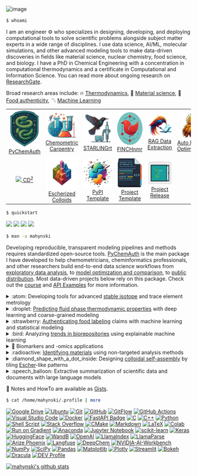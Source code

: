 ![image](https://github.com/mahynski/mahynski/assets/23516749/6db3de5e-8956-478a-8f80-9a7c8e93bc17)

~~~bash
$ whoami
~~~

I am an engineer :gear: who specializes in designing, developing, and deploying computational tools to solve scientific problems alongside subject matter experts in a wide range of disciplines. I use data science, AI/ML, molecular simulations, and other advanced modeling tools to make data-driven discoveries in fields like material science, nuclear chemistry, food science, and biology. <!--I also work on designing self-assembling functional materials using tools from art and architecture in novel ways to program colloidal crystal assembly.--> I have a PhD in Chemical Engineering with a concentration in computational thermodynamics and a certificate in Computational and Information Science. You can read more about ongoing research on [ResearchGate](https://www.researchgate.net/profile/Nathan-Mahynski).

Broad research areas include: 
🔥 [Thermodynamics](https://gist.github.com/mahynski/2533b0d5f39348e73d09b0a2bcfa33e8), :diamond_shape_with_a_dot_inside: [Material science](https://gist.github.com/mahynski/55116f939ae1b570b3a35abe37749c94), :sushi: [Food authenticity](https://gist.github.com/mahynski/6307ae08cf6dbd02db183c3ad8e0ffc7), :part_alternation_mark: [Machine Learning](https://huggingface.co/mahynski)

<!--
<p align="center">
  <a href="https://gist.github.com/mahynski/55116f939ae1b570b3a35abe37749c94"><img height="150" align="center" src="https://github.com/mahynski/mahynski/assets/23516749/25dd8cec-8266-49fe-9643-598155d30d1f"></a>
  <a href="https://gist.github.com/mahynski/2533b0d5f39348e73d09b0a2bcfa33e8"><img height="150" align="center" src="https://github.com/mahynski/mahynski/assets/23516749/bf6456fd-3e85-411e-af02-0b846ccd8db6"></a>
  <a href="https://gist.github.com/mahynski/63f73b6b07b80e030d45d61a7b3b72a7"><img height="150" align="center" src="https://github.com/mahynski/mahynski/assets/23516749/07aa03fb-1e61-49b8-b34a-98f433284d7f"></a>
  <a href="https://gist.github.com/mahynski/6307ae08cf6dbd02db183c3ad8e0ffc7"><img height="150" align="center" src="https://github.com/mahynski/mahynski/assets/23516749/e004c1ce-e824-4ea4-b2c3-2ea7f6b7b151"></a>
</p>
-->

<table cellpadding="0px" cellspacing="0px" class="center">
  <tr class="">
    <td width=110 align="center"><a href="https://pychemauth.readthedocs.io/en/latest/index.html"><img src="https://github.com/mahynski/pychemauth/blob/ed26abc3ffb8f45e396e18b8661644db4a47b97b/docs/_static/logo_no.png" width=80 /> PyChemAuth</a></td>
    <td width=110 align="center"><a href="https://github.com/mahynski/chemometric-carpentry"><img src="https://github.com/mahynski/chemometric-carpentry/blob/058c0cb4593bbe28dc9985110bd5c5ea02d61520/logo.png" width=80 /> Chemometric Carpentry</a></td>
    <td width=110 align="center"><a href="https://starlingrt.readthedocs.io/en/latest/"><img src="https://github.com/mahynski/starlingrt/blob/7bbef5e033929c8d54c1142c21d5b2291bdf5444/docs/_static/logo_transparent.png" width=100 /> STARLINGrt</a></td>
    <td width=110 align="center"><a href="https://finchnmr.readthedocs.io/"><img src="https://github.com/mahynski/finchnmr/blob/48c9f21a7a816cab23b393da3e65bff61e649630/docs/_static/logo_small_oval.png" width=70 /> FINCHnmr</a></td>
    <td width=110 align="center"><a href="https://huggingface.co/spaces/mahynski/RAG-private"><img src="https://github.com/mahynski/mahynski/blob/dd73cf13a47e67f1f0219f96e2b682b568293a88/img/raggiana-bird-of-paradise.png" width=110 /></a> <a href="https://huggingface.co/spaces/mahynski/RAG">RAG Data Extraction</a></td>
    <td width=110 align="center"><a href="https://github.com/mahynski/apo"><img src="https://github.com/mahynski/mahynski/blob/51814ad1dbd92ed50f4069ea960f821031f51000/img/_tmp_apo_public_logo.png" width=60 /> Auto Prompt Optimization</a></td>
    <td width=110 align="center"><a href="https://github.com/mahynski/pinn-library"><img src="https://github.com/mahynski/pinn-library/blob/0635b365c523e405982fa0b06cb12df28a50bd78/logo_no.png" width=80 /> PINN Library</a></td>
  </tr>   
  <tr class="">
    <td width=110 align="center"><a href="https://github.com/mahynski/cd2"><img src="https://github.com/mahynski/cd2/blob/634e57781ce62ff55ccb1ed0a7bdfb3b94e19e68/docs/_static/logo_transparent.png" width=110 /> CD<sup>2</sup></a></td>
    <td width=110 align="center"><a href="https://github.com/usnistgov/escherized-colloids"><img src="https://github.com/usnistgov/escherized-colloids/blob/bfcdbb7a4e613bf264d4262b7b9cc73b03ae2b04/logo.png" width=100 /> Escherized Colloids</a></td>
    <td width=110 align="center"><a href="https://github.com/mahynski/my_package"><img src="https://github.com/mahynski/my_package/blob/fe173222dea5d9f1609948e9e2cdcec6475f2468/docs/_static/logo_transparent.png" width=85 /> PyPI Template</a></td>
    <td width=110 align="center"><a href="https://github.com/mahynski/project-template"><img src="https://github.com/mahynski/project-template/blob/96229676a2beafa92eb54d53b8a39f06b969de30/logo.png" width=75 /> Project Template</a></td>
    <td width=110 align="center"><a href="https://github.com/mahynski/public-template"><img src="https://github.com/mahynski/public-template/blob/e83827fc18ffc38de74fbd67df0a613e90b7a9c9/logo.png" width=100 /> Project Release</a></td>
  </tr>
</table>

~~~bash
$ quickstart
~~~

<a href="https://colab.research.google.com/github/huggingface/autotrain-advanced/blob/main/colabs/AutoTrain.ipynb#scrollTo=4inccxUXWPRs"><img src="https://raw.githubusercontent.com/huggingface/autotrain-advanced/main/src/autotrain/app/static/logo.png" height="30" /></a>
<a href="https://drive.google.com/drive/my-drive"><img src="https://upload.wikimedia.org/wikipedia/commons/thumb/d/da/Google_Drive_logo.png/600px-Google_Drive_logo.png?20220818055023" height="30"/></a>
<a href="https://colab.research.google.com/"><img src="https://upload.wikimedia.org/wikipedia/commons/thumb/d/d0/Google_Colaboratory_SVG_Logo.svg/800px-Google_Colaboratory_SVG_Logo.svg.png" height="30" /></a>
<a href="https://huggingface.co/mahynski"><img src="https://huggingface.co/datasets/huggingface/badges/resolve/main/powered-by-huggingface-dark.svg" height="30" /></a>

~~~bash
$ man -a mahynski
~~~

Developing reproducible, transparent modeling pipelines and methods requires standardized open-source tools. [PyChemAuth](http://pychemauth.readthedocs.io) is the main package I have developed to help chemometricians, cheminformatics professionals, and other researchers build end-to-end data science workflows from [exploratory data analysis](https://pychemauth.readthedocs.io/en/latest/jupyter/api/eda.html), to [model optimization and comparison](https://pychemauth.readthedocs.io/en/latest/jupyter/api/comparing_pipelines.html), to [public distribution](https://pychemauth.readthedocs.io/en/latest/jupyter/api/sharing_models.html). Most data-driven projects below rely on this package. Check out the [course](https://pychemauth.readthedocs.io/en/latest/carpentry.html) and [API Examples](https://pychemauth.readthedocs.io/en/latest/examples.html) for more information.

<details>
  <summary> :atom: Developing tools for advanced <a href="https://www.nist.gov/programs-projects/isotope-metrology">stable isotope</a> and trace element metrology
  </summary>
  <hr>
  <h3>tl;dr</h3> 
  <!--<img src="https://github.com/mahynski/mahynski/blob/40e15ef4f93964e469fcbfe145566f23ebe466af/img/pychemauth.png" align="right" width=600 />-->
  <img src="https://github.com/mahynski/chemometric-carpentry/blob/d3cb60b896c6ce7959379a56352579be5441b5a7/logo.png" align="right" height=150 />
    Stable isotope ratios of light elements (e.g., H, C, O, N, S) and trace elemental (SITE) composition profiles are often the preferred choice of features used to model determining geographic origin of many consumer products including food. They are correlated with biogeochemical fractionation processes associated with local climate, geology, and pedology resulting in different transfer rates from natural sources (e.g., water, soil, atmosphere) to plant or animal tissues. Accurate measurements and predictive models of provenance are required to validate origin and other characteristics (organic vs. conventional farming practices) of consumer products to secure supply chains.
  
  <h3>Products</h3>
  <ul>
    <li><a href="https://pychemauth.readthedocs.io/en/latest/index.html">PyChemAuth</a></li>
    <li>A <a href="https://github.com/mahynski/chemometric-carpentry">short course</a> in chemometric carpentry to systematically build these tools</li>
    <li><a href="https://chemometric-carpentry-periodic-table.streamlit.app/">Trace Element Correlation Explorer Demo</a></li>
    <li><a href="http://callisto.nist.gov/site-web-interface-dev/dev/">SITE database @NIST</a> (should be live soon!)</li>
  </ul>
  <hr>
</details>

<details>
  <summary> :droplet: <a href="https://www.nist.gov/programs-projects/machine-learning-fluid-equations-state">Predicting fluid phase thermodynamic properties</a> with deep learning and coarse-grained modeling
  </summary>
  <hr>
  <h3>tl;dr</h3>
  <img src="https://github.com/mahynski/mahynski/blob/e38576bb7883ade69a3433ac7f24f735daa23bbd/img/extrap.png" align="right" width=300 />
  The design of next-generation functional materials, central to numerous modern technologies, relies heavily on accurate thermophysical property models of chemical mixtures. Molecular-level models are required to understand their behavior and basic physics. Developing these models is computationally expensive so coarse-grained (simplified) forcefields, and predictive models with a high degree of transferrability beyond their training data, are required.  <a href="https://gist.github.com/mahynski/2533b0d5f39348e73d09b0a2bcfa33e8">"Thermodynamic extrapolation"</a> is a method I developed at NIST to extract orders of magnitude more data and predictive capabilities from existing molecular simulations; it has since been improved and advanced by <a href="https://github.com/usnistgov/thermoextrap">others</a>.  See <a href="https://doi.org/10.18434/mds2-2288">NIST Accolade</a> for details.
  
  <h3>Products</h3>
  <ul>
    <li>Modern implementation of thermodynamic extrapolation tools @NIST can be found here: <a href="https://github.com/usnistgov/thermoextrap">thermoextrap</a></li>
    <li>This is also implemented in <a href="https://github.com/usnistgov/feasst">FEASST</a>, an open-source Monte Carlo simulation package</li>
    <li>Harmonizing Statistical Associating Fluid Theory (SAFT) with molecular simulations (coming soon!)</li>
    <li><a href="http://fluidproperties.org/">Industrial Fluid Properties Simulation Challenge</a></li>
  </ul>

  <h3>Selected Publications</h3>
  <ul>
    <li><a href="http://dx.doi.org/10.1063/1.4975331">"Predicting low-temperature free energy landscapes with flat-histogram monte carlo methods,"</a> N. A. Mahynski, M. A. Blanco, J. R. Errington, V. K. Shen, J. Chem. Phys. <b>146</b>, 074101 (2017).</li>
    <li><a href="https://doi.org/10.1063/1.5026493">"Predicting structural properties of fluids by thermodynamic extrapolation,"</a> N. A. Mahynski, S. Jiao, H. W. Hatch, M. A. Blanco, V. K. Shen, J. Chem. Phys. <b>148</b>, 194105 (2018).</li>
    <li><a href="https://doi.org/10.1021/acs.jctc.8b00534">"Flat-histogram monte carlo as an efficient tool to evaluate adsorption processes involving rigid and deformable molecules,"</a> M. Witman, N. A. Mahynski, B. Smit, J. Chem.  Theory Comput. <b>14</b>, 6149–6158 (2018).</li>
    <li><a href="https://doi.org/10.1080/08927022.2020.1747617">"Flat-histogram extrapolation as a useful tool in the age of big data,"</a> N. A. Mahynski, H. W. Hatch, M. Witman, D. A. Sheen, J. R. Errington, V. K. Shen, Molecular Simulation 1–13 (2020).</li>
  </ul>
  <hr>
</details>

<details>
  <summary> :strawberry: <a href="https://www.nist.gov/programs-projects/machine-learning-predict-food-provenance">Authenticating food labeling</a>
  claims with machine learning and statistical modeling
  </summary>
  <hr>
  <h3>tl;dr</h3>
  <!--<img src="https://github.com/mahynski/mahynski/blob/73e842893f1c1a8a1b366849dd7aa4fbf1f74b1d/img/dial.png" align="right" width=300 />-->
  <img src="https://github.com/mahynski/mahynski/blob/8864cf2f242ab68329345da9b46cfa8eee12edf5/img/food_authenticity_logo.png" align="right" width=200 />
  Food fraud refers to the deliberate substitution, addition, tampering, or misrepresentation of food with the express purpose of economic gain for the seller. This has been estimated to cost the global food industry more than $10 billion per year, although expert estimates from the US FDA put the cost as high as $40 billion per year, impacting 10% of all commercially sold food, creating a risk to public health and erosion of trust.  Accurate measurements and predictive models of food provenance are required to combat this. While there are many conventional chemometric tools designed for this task, the recent resurgence of interest in machine learning algorithms, which have achieved previously unparalleled accuracy on many predictive tasks, invites the question of whether similar gains can be made in this arena.  Here we build and compare state-of-the-art models for food authentication to determine the impact that AI/ML algorithms can have on field which is typically plagued by small amounts of reliable data, and require a high degree of explainability to be legally implemented.

  <h3>Publications</h3>
  <ul>
    <li><a href="https://huggingface.co/collections/mahynski/food-authenticity-66fb5fa3ecfbd9538190f2f8">Collection of datasets and models on HuggingFace.</a></li>
    <li><a href="">"Comparing Machine Learning Models to Chemometric Ones to Detect Food Fraud: A Case Study in Slovenian Fruits and Vegetables"</a> (coming soon!). Also see the associated <a href="https://github.com/mahynski/slovenian-authentication">GitHub repo</a>.</li>
    <li>Chemometric differentiation of Ginger species (coming soon!)</li>
    <!-- <li>Authenticating American Red Snapper (coming soon!)</li> -->
    <li>Thanks to all the great folks from the <a href="https://www.iaea.org/">IAEA's<a> CRP D52042 <a href="https://nucleus.iaea.org/sites/nafa-projects/crp-D52042/SitePages/Home.aspx">Implementation of Nuclear Techniques for AuthentiCaTion of Foods with High-Value Labelling Claims (INTACT Food) Project</a>!</li>
     <br/> 
     <img src="https://github.com/user-attachments/assets/0e0d5a6d-d938-4007-8054-db90e6d1c9bf" />
  </ul>
  <hr>
</details>

<details>
  <summary> :bird: Analyzing <a href="https://www.nist.gov/programs-projects/classification-methods-nist-biorepository">trends in biorepositories</a> using explainable machine learning
  </summary>
  <hr>
  <h3>tl;dr</h3>
  <img src="https://github.com/mahynski/mahynski/blob/4aa6d8833c51a5b758128e0b6f4cd80aef7f9f09/img/stamp.png" align="right" width=300 />
  Environmental monitoring efforts often rely on the bioaccumulation of persistent, often anthropogenic, chemical compounds in organisms to create a spatiotemporal record of ecosystems. Samples from various species are collected and cryogenically stored in <a href="https://www.nist.gov/programs-projects/nist-biorepository">biobanks</a> to create a historical record. Compounds generally accumulate in upper trophic-level organisms due to biomagnification, reaching levels that can be detected with modern chemical instruments. However, finding proper indicators of global trends is complicated owing to the complex nature and size of many ecosystems of interest; e.g., the pacific ocean. Intercorrelation between compounds often results from the origin, uptake, and transport of these contaminants throughout the ecosystem and may be affected by organism-specific processes such as biotransformation.  We developed explainable machine-learning models which perform nearly as well as state-of-the-art "black boxes" to make predictions about the environment and the organisms within it. The benefits of interpretability usually outweigh the improved accuracy of more complex models, since they help reveal rational, explainable trends that engender trust in the models and are considered more reliable. 
  
  <h3>Publications</h3>
  <ul>
    <li><a href="https://huggingface.co/collections/mahynski/biorepository-modeling-66fb5ae309158714ab059f82">Collection of datasets and models on HuggingFace.</a></li>
    <li><a href="https://doi.org/10.1021/acs.est.2c01894">"Building Interpretable Machine Learning Models to Identify Chemometric Trends in Seabirds of the North Pacific Ocean,"</a> N. A. Mahynski, J. M. Ragland, S. S. Schuur, V. K. Shen, Environ. Sci. Technol. <b>56</b>, 14361-14374 (2022). Also see the associated <a href="https://github.com/mahynski/stamp-dataset-1999-2010">GitHub repo</a>.</li>
    <li>Predicting the geographic provenance of American oysters (coming soon!)</li>
  </ul>
  <hr>
</details>

<details>
  <summary> 🦠 Biomarkers and -omics applications
  </summary>
  <hr>
  <h3>tl;dr</h3>
  Understanding complex biochemical systems requires advanced tools, many of which have been greatly improved by advancements in artifical intelligence.  Much of my background in this area involves predicting or interpreting spectral measurements, such as mass spectra or <a href="https://en.wikipedia.org/wiki/Heteronuclear_single_quantum_coherence_spectroscopy">HSQC NMR</a>.  The majority of this work in ongoing and will be made available here when it is complete!
  
  <h3>Publications</h3>
  <ul>
    <li><a href="https://github.com/mahynski/FINCHnmr/">FINCHnmr</a>: Identifying compounds in complex biochemical mixtures using HSQC NMR.</li>
    <li><a href="https://github.com/mahynski/starlingrt/">STARLINGrt</a>: Interactive retention time visualization for analyzing gas chromatography mass spectrometry (GCMS) retention times.</li>
    <li>Check out <a href="https://github.com/usnistgov/dimspec">Database Infrastructure for Mass Spectrometry (DIMSpec)<a> and associated <a href="https://pages.nist.gov/dimspec/docs/intro-start.html">training resources</a>.</li>
    <li>Determining fertility biomarkers of Atlantic Salmon (coming soon!)</li>
  </ul>
  <hr>
</details>

<details>
  <summary> :radioactive: <a href="https://dx.doi.org/10.1007/s10967-023-09024-x">Identifying materials</a> using non-targeted analysis methods
  </summary>
  <hr>
  <h3>tl;dr</h3>
  <img src="https://github.com/mahynski/mahynski/blob/ef0630993ed07469ba9e036def766a44be22af99/img/cnn.png" align="right" width=500 />
  Each year <a href="https://scarbroughglobal.com/u-s-customs-exams-explained/">less than 5%</a> of the <a href="https://www.cbp.gov/border-security/ports-entry/cargo-security">nearly 25 million containers arriving at US borders</a> are selected for physical examination facilitating the import of fraudulently labelled, adulterated, and illegal substances. This fraud circumvents antidumping and countervailing duties which has cost the US government <a href="https://www.whistleblowerllc.com/what-we-do/financial-fraud/customs-fraud/">nearly $5 billion</a> over the past 20 years and industries much more.  Automated high-throughput, non-destructive general purpose scanners that can identify materials could meet this need.  <a href="https://www.nist.gov/laboratories/tools-instruments/prompt-gamma-ray-activation-analysis-pgaa">Prompt gamma-ray activation analysis (PGAA)</a> is  a nuclear spectroscopy technique which meets these criteria, and can provide a spectral fingerprint identifying the isotopic composition of a sample.  We developed various statistical models, and CNN-based deep learning ones, illustrating that many materials can be positively identified using these spectral signals under real-world, "open set" conditions.
  
  <h3>Publications</h3>
  <ul>
    <li><a href="https://huggingface.co/collections/mahynski/pgaa-spectra-classification-66f7fcd65ea4244ba1b9559b">Collection of datasets and models on HuggingFace.</a></li>
    <li><a href="https://link.springer.com/article/10.1007/s10967-023-09024-x">"Classification and authentication of materials using prompt gamma ray activation analysis,"</a> N. A. Mahynski, J. I. Monroe, D. A. Sheen, R. L. Paul, H.-H. Chen-Mayer, V. K. Shen, J. of Radioanal. and Nucl. Chem. <b>332</b>, 3259–3271 (2023). Also see the associated <a href="https://github.com/mahynski/pgaa-material-authentication">GitHub repo</a>.</li>
    <li>Authenticating Materials with Imaged PGAA Spectra (coming soon!). Also see associated <a href="">GitHub repo</a>.</li>
  </ul>
  <hr>
</details>

<details>
  <summary> :diamond_shape_with_a_dot_inside: Designing <a href="https://doi.org/10.1063/5.0106131">colloidal self-assembly</a>
  by tiling <a href="https://pubs.acs.org/doi/10.1021/acs.jctc.3c01284">Escher</a>-like patterns
  </summary>
  <hr>
  <h3>tl;dr</h3>
  <img src="https://github.com/mahynski/mahynski/blob/92605b32349986d0461c0db3effce4ad182de948/img/escherize.png" align="right" width=400 />
  <a href="https://en.wikipedia.org/wiki/Colloid">Colloidal films</a> play a central role in technologies ranging from microelectronics to pharmaceutical delivery systems. The two-dimensional (2D) pattern of the film and its void fraction control material properties like catalytic activity, mass transfer resistance, optical properties, and hydrophobicity. Scalable production of these films relies on their <a href="https://en.wikipedia.org/wiki/Self-assembly_of_nanoparticles">self-assembly</a>, rather than directed assembly, to make them economical and practical. Engineering colloidal self-assembly to achieve specific designs often involves tuning the shape of a colloid and creating enthalpically interacting "patches" on its surface; however, the precise connection between these factors and the final self-assembled structure is still an active area of research. We developed an approach, based on a technique known as "Escherization," to design colloids in a way that enables <em>a priori</em> control over the final structure's porosity and symmetry simultaneously. This is inspired by the art and mathematics behind the Dutch graphic artist <a href="https://mcescher.com/">M. C. Escher</a>. Our techniques can also be used to enumerate different crystal structures and design "structure directing agents" to create arbitrary 2D patterns.
  
  <h3>Publications</h3>
  <ul>
    <li><a href="https://doi.org/10.1021/acs.jctc.3c01284">"Programming interfacial porosity and symmetry with Escherized colloids,"</a> N. A. Mahynski, V. K. Shen, J. Chem. Theory Comp. <b>20</b>, 2209–2218 (2024). Also see the associated <a href="https://github.com/usnistgov/escherized-colloids">GitHub repo</a>.</li>
    <li><a href="https://doi.org/10.1063/5.0106131">"Derivable genetic programming for two-dimensional colloidal materials,"</a> N. A. Mahynski, B. Han, D. Markiewitz, J. Chem. Phys. <b>157</b>, 114112 (2022).</li>
    <li><a href="https://doi.org/10.1039/d1sm00875g">"Symmetry-derived structure directing agents for two-dimensional crystals of arbitrary colloids,"</a> N. A. Mahynski, V. K. Shen, Soft Matter <b>17</b>, 7853-7866 (2021).</li>
    <li><a href="https://doi.org/10.1039/c9sm02426c">"Grand canonical inverse design of multicomponent colloidal crystals,"</a> N. A. Mahynski, R. Mao, E. Pretti, V. K. Shen, J. Mittal, Soft Matter <b>16</b>, 3187 (2020).</li>
    <li><a href="https://doi.org/10.1021/acs.jpca.0c00846">"Symmetry-based crystal structure enumeration in two dimensions,"</a> E. Pretti, V. K. Shen, J. Mittal, N. A. Mahynski, J. Phys. Chem. A. <b>124</b>, 3276-3285 (2020).</li>
    <li><a href="https://doi.org/10.1038/s41467-019-10031-4">"Using symmetry to elucidate the importance of stoichiometry in colloidal crystal assembly,"</a> N. A. Mahynski, E. Pretti, V. K. Shen, J. Mittal, Nat. Commun. <b>10</b>, 2028 (2019).</li>
  </ul>

  <h3>More Information</h3>
  <ul>
    <li>For an interactive experience, check out <a href="https://isohedral.ca/">Craig Kaplan's</a> online <a href="https://isohedral.ca/software/tactile/">demo</a> of the tiles, and modifications thereof, this theory is built on.</li>
  </ul>
  <hr>
</details>

<details>
  <summary> :speech_balloon: Extractive summarization of scientific data and documents with large language models
  </summary>
  <hr>
  <h3>tl;dr</h3>
  Natural language processing (NLP) tools have seen incredible advances in recent years.  Modern AI tools enable text extraction, document summarization, and corpus querying using natural language that provides a new avenue to interact with data.  <a href="https://blogs.nvidia.com/blog/what-is-retrieval-augmented-generation/">Retrieval augmented generation (RAG)</a> is a particularly useful tool for interacting with data that has privacy concerns associated with it.  RAG systems enable one to parse, query and have a "conversation" with these documents enabling one to retrieve information, create summaries and extract data. RAGs are:

<ul>
  <li>Based on specific document(s)</li>
  <li>Can cite their sources, making them more trustworthy</li>
  <li>Do not require retraining or fine-tuning of an underlying large language model</li>
</ul>

With the right <a href="https://arxiv.org/pdf/2309.03409">prompt optimization</a> and <a href="https://maartengr.github.io/BERTopic/index.html">topic modeling</a> their performance can be increased even further for domain-specific applications.

  <h3>Products</h3>
  <ul>
    <li><a href="https://huggingface.co/spaces/mahynski/RAG">Retrieval-Augmented Generation Demo</a></li>
    <li><a href="https://github.com/mahynski/apo">Automatic Prompt Optimization Framework<a></li>
  </ul>
  <hr>
</details>

:notebook_with_decorative_cover: Notes and HowTo are available as [Gists](https://gist.github.com/mahynski).

~~~bash
$ cat /home/mahynski/.profile | more
~~~

[![Google Drive](https://img.shields.io/badge/Google%20Drive-4285F4?style=for-the-badge&logo=googledrive&logoColor=white)](https://drive.google.com/drive/my-drive)
[![Ubuntu](https://img.shields.io/badge/Ubuntu-E95420?style=for-the-badge&logo=ubuntu&logoColor=white)](https://ubuntu.com/)
[![Git](https://img.shields.io/badge/git-%23F05033.svg?style=for-the-badge&logo=git&logoColor=white)](https://git-scm.com/)
[![GitHub](https://img.shields.io/badge/github-%23121011.svg?style=for-the-badge&logo=github&logoColor=white)](https://github.com/mahynski)
[![GitFlow](https://img.shields.io/badge/GitFlow-ffffff?logo=github&style=for-the-badge&color=00ada0&logoColor=181717)](https://jeffkreeftmeijer.com/git-flow/)
[![GitHub Actions](https://img.shields.io/badge/github%20actions-%232671E5.svg?style=for-the-badge&logo=githubactions&logoColor=white)](https://docs.github.com/en/actions)
[![Visual Studio Code](https://img.shields.io/badge/Visual%20Studio%20Code-0078d7.svg?style=for-the-badge&logo=visual-studio-code&logoColor=white)](https://code.visualstudio.com/)
[![Docker](https://img.shields.io/badge/docker-%230db7ed.svg?style=for-the-badge&logo=docker&logoColor=white)](https://www.docker.com/)
[![FastAPI Badge](https://img.shields.io/badge/FastAPI-009688?logo=fastapi&logoColor=fff&style=for-the-badge)](https://fastapi.tiangolo.com/)
[![C](https://img.shields.io/badge/c-%2300599C.svg?style=for-the-badge&logo=c&logoColor=white)](https://www.w3schools.com/c/c_intro.php)
[![C++](https://img.shields.io/badge/c++-%2300599C.svg?style=for-the-badge&logo=c%2B%2B&logoColor=white)](https://www.w3schools.com/cpp/default.asp)
[![Python](https://img.shields.io/badge/python-3670A0?style=for-the-badge&logo=python&logoColor=ffdd54)](https://www.python.org/)
[![Shell Script](https://img.shields.io/badge/shell_script-%23121011.svg?style=for-the-badge&logo=gnu-bash&logoColor=white)](https://www.geeksforgeeks.org/introduction-linux-shell-shell-scripting/)
[![Stack Overflow](https://img.shields.io/badge/-Stackoverflow-FE7A16?style=for-the-badge&logo=stack-overflow&logoColor=white)](https://stackoverflow.com/)
[![CMake](https://img.shields.io/badge/CMake-%23008FBA.svg?style=for-the-badge&logo=cmake&logoColor=white)](https://cmake.org/)
[![Markdown](https://img.shields.io/badge/markdown-%23000000.svg?style=for-the-badge&logo=markdown&logoColor=white)](https://www.markdownguide.org/)
[![LaTeX](https://img.shields.io/badge/latex-%23008080.svg?style=for-the-badge&logo=latex&logoColor=white)](https://www.latex-project.org/)
[![Colab](https://img.shields.io/badge/Colab-F9AB00?style=for-the-badge&logo=googlecolab&color=525252)](https://colab.research.google.com/)
<a href='https://console.paperspace.com/t9nl3c8mxy/projects'><img src='https://assets.paperspace.io/img/gradient-badge.svg' alt='Run on Gradient' height=27 /></a>
[![Anaconda](https://img.shields.io/badge/Anaconda-%2344A833.svg?style=for-the-badge&logo=anaconda&logoColor=white)](https://www.anaconda.com/)
[![Jupyter Notebook](https://img.shields.io/badge/jupyter-%23FA0F00.svg?style=for-the-badge&logo=jupyter&logoColor=white)](https://jupyter.org/)
[![scikit-learn](https://img.shields.io/badge/scikit--learn-%23F7931E.svg?style=for-the-badge&logo=scikit-learn&logoColor=white)](https://scikit-learn.org/stable/index.html)
[![Keras](https://img.shields.io/badge/Keras-%23D00000.svg?style=for-the-badge&logo=Keras&logoColor=white)](https://keras.io/)
<a href="https://huggingface.co/mahynski"><img src="https://huggingface.co/datasets/huggingface/badges/resolve/main/powered-by-huggingface-dark.svg" alt="HuggingFace" height=30 /></a>
[![WandB](https://img.shields.io/badge/Weights_&_Biases-FFBE00?style=for-the-badge&logo=WeightsAndBiases&logoColor=white)](https://wandb.ai/nathan-mahynski)
[![OpenAI](https://img.shields.io/badge/OpenAI-ffffff?logo=openai&style=for-the-badge&color=ffffff&logoColor=412991)](https://platform.openai.com/apps)
[![LlamaIndex](https://img.shields.io/badge/Llama%20Index-ffffff?style=for-the-badge&color=000000)](https://docs.llamaindex.ai/en/stable/)
[![LlamaParse](https://img.shields.io/badge/llama%20parse-ffa5ea?style=for-the-badge)](https://cloud.llamaindex.ai/)
[![Arize Phoenix](https://img.shields.io/badge/Arize%20Phoenix-ffffff?style=for-the-badge&color=02a5b9)](https://app.phoenix.arize.com/)
[![Langfuse](https://img.shields.io/badge/Langfuse-ffffff?style=for-the-badge&color=ce0000)](https://us.cloud.langfuse.com/)
[![DeepChem](https://img.shields.io/badge/DeepChem-EB3F48?style=for-the-badge)](https://deepchem.io/)
[![NVIDIA-AI-Workbench](https://img.shields.io/badge/nvidia%20ai%20workbench-brightgreen?style=for-the-badge&link=https%3A%2F%2Fwww.nvidia.com%2Fen-us%2Fdeep-learning-ai%2Fsolutions%2Fdata-science%2Fworkbench%2F)](https://www.nvidia.com/en-us/deep-learning-ai/solutions/data-science/workbench/)
[![NumPy](https://img.shields.io/badge/numpy-%23013243.svg?style=for-the-badge&logo=numpy&logoColor=white)](https://numpy.org/)
[![SciPy](https://img.shields.io/badge/SciPy-%230C55A5.svg?style=for-the-badge&logo=scipy&logoColor=%white)](https://scipy.org/)
[![Pandas](https://img.shields.io/badge/pandas-%23150458.svg?style=for-the-badge&logo=pandas&logoColor=white)](https://pandas.pydata.org/)
[![Matplotlib](https://img.shields.io/badge/Matplotlib-%23ffffff.svg?style=for-the-badge&logo=Matplotlib&logoColor=black)](https://matplotlib.org/)
[![Plotly](https://img.shields.io/badge/Plotly-%233F4F75.svg?style=for-the-badge&logo=plotly&logoColor=white)](https://plotly.com/)
[![Streamlit](https://img.shields.io/badge/Streamlit-ffffff?logo=streamlit&style=for-the-badge&color=000000&logoColor=FF4B4B)](https://share.streamlit.io/)
<a href="https://bokeh.org/"><img src="https://static.bokeh.org/logos/logotype.svg" height=25 alt="Bokeh"/></a>
[![Dracula](https://img.shields.io/badge/Dracula-Theme-ffffff?style=for-the-badge&color=723cbd)](https://draculatheme.com/)
<a href="https://dev.to/?signin=true"><img src="https://d2fltix0v2e0sb.cloudfront.net/dev-badge.svg" alt="DEV Profile" height="30" width="30"></a>

<!--
[![LinkedIn](https://img.shields.io/badge/linkedin-%230077B5.svg?style=for-the-badge&logo=linkedin&logoColor=white)](https://www.linkedin.com/in/nathanmahynski/)
[![Slack](https://img.shields.io/badge/Slack-4A154B?style=for-the-badge&logo=slack&logoColor=white)](https://slack.com/)
[![Blender](https://img.shields.io/badge/blender-%23F5792A.svg?style=for-the-badge&logo=blender&logoColor=white)](https://www.blender.org/)
[![Gimp Gnu Image Manipulation Program](https://img.shields.io/badge/Gimp-657D8B?style=for-the-badge&logo=gimp&logoColor=FFFFFF)](https://www.gimp.org/)
[![Inkscape](https://img.shields.io/badge/Inkscape-e0e0e0?style=for-the-badge&logo=inkscape&logoColor=080A13)](https://inkscape.org/)
[![ResearchGate](https://img.shields.io/badge/ResearchGate-00CCBB?style=for-the-badge&logo=ResearchGate&logoColor=white)](https://www.researchgate.net/profile/Nathan-Mahynski)
[![Google Scholar](https://img.shields.io/badge/Google%20Scholar-4285F4?style=for-the-badge&logo=google-scholar&logoColor=white)](https://scholar.google.com/)
-->

<!--
## :computer: Solution Stack

| :speech_balloon: LLM Tools | :microscope: Chemistry | :computer: Other | 
| --------- | --------- | ----- | 
| | [DeepChem](https://deepchem.io) | |
| | [PySCF](http://pyscf.org) | |
| | [DeepMD-kit](https://docs.deepmodeling.com/projects/deepmd/en/r2/) | [SemVer 2.0](https://semver.org/) |
| <img src="https://ollama.com/public/assets/c889cc0d-cb83-4c46-a98e-0d0e273151b9/42f6b28d-9117-48cd-ac0d-44baaf5c178e.png" height=23 align="left" valign="center" />[Ollama](https://ollama.com/) | [RDKit](https://www.rdkit.org/) | |
-->

[![mahynski's github stats](https://github-readme-stats.vercel.app/api?username=mahynski&show_icons=true&theme=tokyonight&hide_border=true)](https://github.com/mahynski) 

<!--
[![Top Langs](https://github-readme-stats.vercel.app/api/top-langs/?username=mahynski&layout=compact&theme=vision-friendly-dark)](https://github.com/anuraghazra/github-readme-stats)
-->
